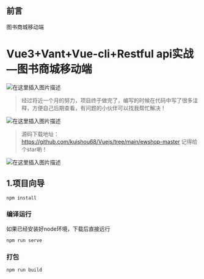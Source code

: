 ## 前言

图书商城移动端

# Vue3+Vant+Vue-cli+Restful api实战—图书商城移动端

![在这里插入图片描述](https://img-blog.csdnimg.cn/20210519151059419.png?x-oss-process=image/watermark,type_ZmFuZ3poZW5naGVpdGk,shadow_10,text_aHR0cHM6Ly9ibG9nLmNzZG4ubmV0L3dlaXhpbl80NDAxOTM3MA==,size_16,color_FFFFFF,t_70)

> 经过将近一个月的努力，项目终于做完了，编写的时候在代码中写了很多注释，方便自己后期查看，有问题的小伙伴可以找我帮忙解决！

![在这里插入图片描述](https://img-blog.csdnimg.cn/20210519141945467.png?x-oss-process=image/watermark,type_ZmFuZ3poZW5naGVpdGk,shadow_10,text_aHR0cHM6Ly9ibG9nLmNzZG4ubmV0L3dlaXhpbl80NDAxOTM3MA==,size_16,color_FFFFFF,t_70)

> 源码下载地址：https://github.com/kuishou68/Vuejs/tree/main/ewshop-master
> 记得给个star喲！

![在这里插入图片描述](https://img-blog.csdnimg.cn/20210519143252404.png?x-oss-process=image/watermark,type_ZmFuZ3poZW5naGVpdGk,shadow_10,text_aHR0cHM6Ly9ibG9nLmNzZG4ubmV0L3dlaXhpbl80NDAxOTM3MA==,size_16,color_FFFFFF,t_70)

## 1.项目向导
```
npm install
```

### 编译运行
如果已经安装好node环境，下载后直接远行
```
npm run serve
```

### 打包

```
npm run build
```